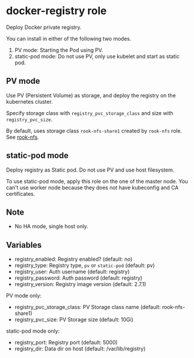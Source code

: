 # docker-registry role

Deploy Docker private registry.

You can install in either of the following two modes.

1. PV mode: Starting the Pod using PV.
2. static-pod mode: Do not use PV, only use kubelet and start as static pod.

## PV mode

Use PV (Persistent Volume) as storage, and deploy the registry on the kubernetes cluster.

Specify storage class with `registry_pvc_storage_class` and size with `registry_pvc_size`.

By default, uses storage class `rook-nfs-share1` created by `rook-nfs` role.
See [rook-nfs](../rook-nfs/README.md).

## static-pod mode

Deploy registry as Static pod. Do not use PV and use host filesystem.

To use static-pod mode, apply this role on the one of the master node.
You can't use worker node because they does not have kubeconfig and CA certificates.

## Note

* No HA mode, single host only.

## Variables

* registry_enabled: Registry enabled? (default: no)
* registry_type: Registry type, `pv` or `static-pod` (default: pv)
* registry_user: Auth username (default: registry)
* registry_password: Auth password (default: registry)
* registry_version: Registry image version (default: 2.7.1)

PV mode only:

* registry_pvc_storage_class: PV Storage class name (default: rook-nfs-share1)
* registry_pvc_size: PV Storage size (default: 10Gi)

static-pod mode only:

* registry_port: Registry port (default: 5000)
* registry_dir: Data dir on host (default: /var/lib/registry)
